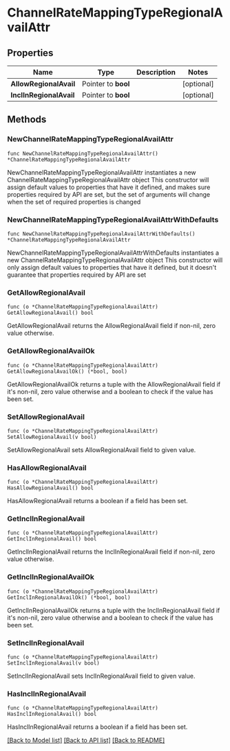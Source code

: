# ChannelRateMappingTypeRegionalAvailAttr

## Properties

Name | Type | Description | Notes
------------ | ------------- | ------------- | -------------
**AllowRegionalAvail** | Pointer to **bool** |  | [optional] 
**InclInRegionalAvail** | Pointer to **bool** |  | [optional] 

## Methods

### NewChannelRateMappingTypeRegionalAvailAttr

`func NewChannelRateMappingTypeRegionalAvailAttr() *ChannelRateMappingTypeRegionalAvailAttr`

NewChannelRateMappingTypeRegionalAvailAttr instantiates a new ChannelRateMappingTypeRegionalAvailAttr object
This constructor will assign default values to properties that have it defined,
and makes sure properties required by API are set, but the set of arguments
will change when the set of required properties is changed

### NewChannelRateMappingTypeRegionalAvailAttrWithDefaults

`func NewChannelRateMappingTypeRegionalAvailAttrWithDefaults() *ChannelRateMappingTypeRegionalAvailAttr`

NewChannelRateMappingTypeRegionalAvailAttrWithDefaults instantiates a new ChannelRateMappingTypeRegionalAvailAttr object
This constructor will only assign default values to properties that have it defined,
but it doesn't guarantee that properties required by API are set

### GetAllowRegionalAvail

`func (o *ChannelRateMappingTypeRegionalAvailAttr) GetAllowRegionalAvail() bool`

GetAllowRegionalAvail returns the AllowRegionalAvail field if non-nil, zero value otherwise.

### GetAllowRegionalAvailOk

`func (o *ChannelRateMappingTypeRegionalAvailAttr) GetAllowRegionalAvailOk() (*bool, bool)`

GetAllowRegionalAvailOk returns a tuple with the AllowRegionalAvail field if it's non-nil, zero value otherwise
and a boolean to check if the value has been set.

### SetAllowRegionalAvail

`func (o *ChannelRateMappingTypeRegionalAvailAttr) SetAllowRegionalAvail(v bool)`

SetAllowRegionalAvail sets AllowRegionalAvail field to given value.

### HasAllowRegionalAvail

`func (o *ChannelRateMappingTypeRegionalAvailAttr) HasAllowRegionalAvail() bool`

HasAllowRegionalAvail returns a boolean if a field has been set.

### GetInclInRegionalAvail

`func (o *ChannelRateMappingTypeRegionalAvailAttr) GetInclInRegionalAvail() bool`

GetInclInRegionalAvail returns the InclInRegionalAvail field if non-nil, zero value otherwise.

### GetInclInRegionalAvailOk

`func (o *ChannelRateMappingTypeRegionalAvailAttr) GetInclInRegionalAvailOk() (*bool, bool)`

GetInclInRegionalAvailOk returns a tuple with the InclInRegionalAvail field if it's non-nil, zero value otherwise
and a boolean to check if the value has been set.

### SetInclInRegionalAvail

`func (o *ChannelRateMappingTypeRegionalAvailAttr) SetInclInRegionalAvail(v bool)`

SetInclInRegionalAvail sets InclInRegionalAvail field to given value.

### HasInclInRegionalAvail

`func (o *ChannelRateMappingTypeRegionalAvailAttr) HasInclInRegionalAvail() bool`

HasInclInRegionalAvail returns a boolean if a field has been set.


[[Back to Model list]](../README.md#documentation-for-models) [[Back to API list]](../README.md#documentation-for-api-endpoints) [[Back to README]](../README.md)


